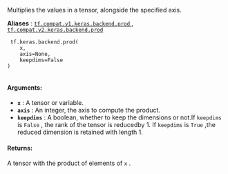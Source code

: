 Multiplies the values in a tensor, alongside the specified axis.

**Aliases** : [ `tf.compat.v1.keras.backend.prod` ](/api_docs/python/tf/keras/backend/prod), [ `tf.compat.v2.keras.backend.prod` ](/api_docs/python/tf/keras/backend/prod)

```
 tf.keras.backend.prod(
    x,
    axis=None,
    keepdims=False
)
 
```

#### Arguments:
- **`x`** : A tensor or variable.
- **`axis`** : An integer, the axis to compute the product.
- **`keepdims`** : A boolean, whether to keep the dimensions or not.If  `keepdims`  is  `False` , the rank of the tensor is reducedby 1. If  `keepdims`  is  `True` ,the reduced dimension is retained with length 1.


#### Returns:
A tensor with the product of elements of  `x` .

